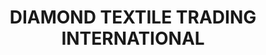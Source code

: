 ---
title: "DIAMOND TEXTILE TRADING INTERNATIONAL"
url: /karachi/diamond-textile-trading-international/
shop: wholesale
---